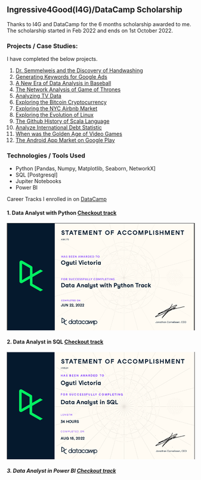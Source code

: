 ## Ingressive4Good(I4G)/DataCamp Scholarship

Thanks to I4G and DataCamp for the 6 months scholarship awarded to me. 
The scholarship started in Feb 2022 and ends on 1st October 2022.

### Projects / Case Studies:
I have completed the below projects.

1. [Dr. Semmelweis and the Discovery of Handwashing](/Dr.Semmelweis_and_the_Discovery_of_Handwashing/notebook.ipynb)
2. [Generating Keywords for Google Ads](/Generating_Keywords_for_Google_Ads/notebook.ipynb)
3. [A New Era of Data Analysis in Baseball](/A_New_Era_of_Data_Analysis_in_Baseball/notebook.ipynb)
4. [The Network Analysis of Game of Thrones](/Network_Analysis_of_Game_of_thrones/notebook.ipynb)
5. [Analyzing TV Data](/Analyzing_TV_Data/notebook.ipynb)
6. [Exploring the Bitcoin Cryptocurrency](/Exploring_Bitcoin_Cryptocurrency_Market/notebook.ipynb)
7. [Exploring the NYC Airbnb Market](/Exploring_NYC_Airbnb_Market/notebook.ipynb)
8. [Exploring the Evolution of Linux](/Exploring_the_Evolution_of_Linux/notebook.ipynb)
9. [The Github History of Scala Language](/Github_History_of_Scala_Language/notebook.ipynb)
10. [Analyze International Debt Statistic](/Analyze_International_Debt_Statistic/notebook.ipynb)
11. [When was the Golden Age of Video Games](/When_Was_the_Golden_Age_of_Video_Games/notebook.ipynb)
12. [The Android App Market on Google Play](/The_Android_App_Market_on_Google_Play/notebook.ipynb)

 
### Technologies / Tools Used
- Python [Pandas, Numpy, Matplotlib, Seaborn, NetworkX]
- SQL [Postgresql]
- Jupiter Notebooks
- Power BI

Career Tracks I enrolled in on [DataCamp](https://app.datacamp.com/learn)

#### 1. Data Analyst with Python [Checkout track](https://app.datacamp.com/learn/career-tracks/data-analyst-with-python?version=6)

  ![Statement of accomplishment](/images/statement.png)

#### 2. Data Analyst in SQL [Checkout track](https://app.datacamp.com/learn/career-tracks/data-analyst-in-sql?version=1)

  ![SQL statement of accomplishement](/images/SQL_statement.png)

##### 3. Data Analyst in Power BI [Checkout track](https://app.datacamp.com/learn/career-tracks/data-analyst-in-power-bi?version=1)
